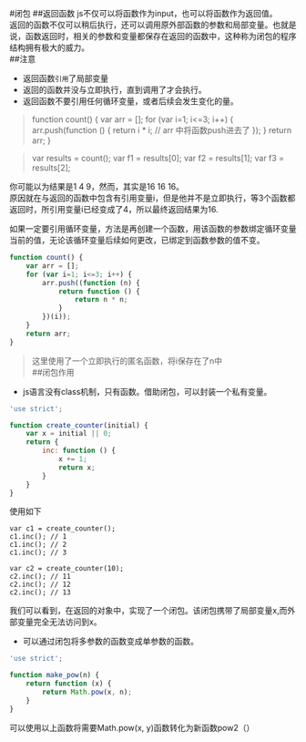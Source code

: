 #闭包
##返回函数
js不仅可以将函数作为input，也可以将函数作为返回值。  
返回的函数不仅可以稍后执行，还可以调用原外部函数的参数和局部变量。也就是说，函数返回时，相关的参数和变量都保存在返回的函数中，这种称为闭包的程序结构拥有极大的威力。  
##注意  
- 返回函数`引用`了局部变量
- 返回的函数并没与立即执行，直到调用了才会执行。
- 返回函数不要引用任何循环变量，或者后续会发生变化的量。
>function count() {
> var arr = [];
>    for (var i=1; i<=3; i++) {
>     arr.push(function () {
>      return i * i;  // arr 中将函数push进去了
> });
> }
>return arr;
>}

>var results = count();
>var f1 = results[0];
>var f2 = results[1];
>var f3 = results[2];

你可能以为结果是1 4 9，然而，其实是16 16 16。  
原因就在与返回的函数中包含有引用变量i，但是他并不是立即执行，等3个函数都返回时，所引用变量i已经变成了4，所以最终返回结果为16. 

如果一定要引用循环变量，方法是再创建一个函数，用该函数的参数绑定循环变量当前的值，无论该循环变量后续如何更改，已绑定到函数参数的值不变。
```javascript
function count() {
    var arr = [];
    for (var i=1; i<=3; i++) {
        arr.push((function (n) {
            return function () {
                return n * n;
            }
        })(i));
    }
    return arr;
}  
```  
> 这里使用了一个立即执行的匿名函数，将i保存在了n中  
##闭包作用  
- js语言没有class机制，只有函数。借助闭包，可以封装一个私有变量。  
```javascript  
'use strict';

function create_counter(initial) {
    var x = initial || 0;
    return {
        inc: function () {
            x += 1;
            return x;
        }
    }
}  
```  
使用如下  
```javascipt
var c1 = create_counter();
c1.inc(); // 1
c1.inc(); // 2
c1.inc(); // 3

var c2 = create_counter(10);
c2.inc(); // 11
c2.inc(); // 12
c2.inc(); // 13
```  
我们可以看到，在返回的对象中，实现了一个闭包。该闭包携带了局部变量x,而外部变量完全无法访问到x。  
- 可以通过闭包将多参数的函数变成单参数的函数。  
```javascript  
'use strict';

function make_pow(n) {
    return function (x) {
        return Math.pow(x, n);
    }
}
```  
可以使用以上函数将需要Math.pow(x, y)函数转化为新函数pow2（）